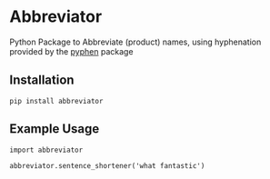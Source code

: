 # Abbreviator

Python Package to Abbreviate (product) names, using hyphenation provided by the [pyphen](https://pyphen.org/) package

## Installation

`pip install abbreviator`

## Example Usage

```
import abbreviator

abbreviator.sentence_shortener('what fantastic')
```

